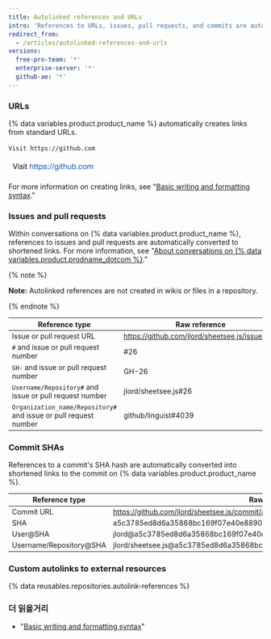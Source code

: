 ```yaml
---
title: Autolinked references and URLs
intro: 'References to URLs, issues, pull requests, and commits are automatically shortened and converted into links.'
redirect_from:
  - /articles/autolinked-references-and-urls
versions:
  free-pro-team: '*'
  enterprise-server: '*'
  github-ae: '*'
---
```


### URLs

{% data variables.product.product_name %} automatically creates links from standard URLs.

`Visit https://github.com`

![Rendered autolinked URL](/assets/images/help/writing/url-autolink-rendered.png)

For more information on creating links, see "[Basic writing and formatting syntax](/articles/basic-writing-and-formatting-syntax/#links)."

### Issues and pull requests

Within conversations on {% data variables.product.product_name %}, references to issues and pull requests are automatically converted to shortened links. For more information, see "[About conversations on {% data variables.product.prodname_dotcom %}](/articles/about-conversations-on-github)."

{% note %}

**Note:** Autolinked references are not created in wikis or files in a repository.

{% endnote %}

| Reference type                                                   | Raw reference                                  | Short link                                                             |
| ---------------------------------------------------------------- | ---------------------------------------------- | ---------------------------------------------------------------------- |
| Issue or pull request URL                                        | https://github.com/jlord/sheetsee.js/issues/26 | [#26](https://github.com/jlord/sheetsee.js/issues/26)                  |
| `#` and issue or pull request number                             | #26                                            | [#26](https://github.com/jlord/sheetsee.js/issues/26)                  |
| `GH-` and issue or pull request number                           | GH-26                                          | [GH-26](https://github.com/jlord/sheetsee.js/issues/26)                |
| `Username/Repository#` and issue or pull request number          | jlord/sheetsee.js#26                           | [jlord/sheetsee.js#26](https://github.com/jlord/sheetsee.js/issues/26) |
| `Organization_name/Repository#` and issue or pull request number | github/linguist#4039                           | [github/linguist#4039](https://github.com/github/linguist/pull/4039)   |

### Commit SHAs

References to a commit's SHA hash are automatically converted into shortened links to the commit on {% data variables.product.product_name %}.

| Reference type          | Raw reference                                                                        | Short link                                                                                                        |
| ----------------------- | ------------------------------------------------------------------------------------ | ----------------------------------------------------------------------------------------------------------------- |
| Commit URL              | https://github.com/jlord/sheetsee.js/commit/a5c3785ed8d6a35868bc169f07e40e889087fd2e | [a5c3785](https://github.com/jlord/sheetsee.js/commit/a5c3785ed8d6a35868bc169f07e40e889087fd2e)                   |
| SHA                     | a5c3785ed8d6a35868bc169f07e40e889087fd2e                                             | [a5c3785](https://github.com/jlord/sheetsee.js/commit/a5c3785ed8d6a35868bc169f07e40e889087fd2e)                   |
| User@SHA                | jlord@a5c3785ed8d6a35868bc169f07e40e889087fd2e                                       | [jlord@a5c3785](https://github.com/jlord/sheetsee.js/commit/a5c3785ed8d6a35868bc169f07e40e889087fd2e)             |
| Username/Repository@SHA | jlord/sheetsee.js@a5c3785ed8d6a35868bc169f07e40e889087fd2e                           | [jlord/sheetsee.js@a5c3785](https://github.com/jlord/sheetsee.js/commit/a5c3785ed8d6a35868bc169f07e40e889087fd2e) |

### Custom autolinks to external resources

{% data reusables.repositories.autolink-references %}

### 더 읽을거리

- "[Basic writing and formatting syntax](/articles/basic-writing-and-formatting-syntax)"
